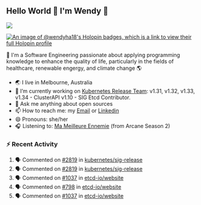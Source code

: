 ## Hello World 👋 I'm Wendy 🧃 
![](https://komarev.com/ghpvc/?username=wendy-ha18)

[![An image of @wendyha18's Holopin badges, which is a link to view their full Holopin profile](https://holopin.me/wendyha18)](https://holopin.io/@wendyha18)

🌱 I'm a Software Engineering passionate about applying programming knowledge to enhance the quality of life, particularly in the fields of healthcare, renewable engergy, and climate change 🌎

- 🌏 I live in Melbourne, Australia
- 🔭 I’m currently working on [Kubernetes Release Team](https://github.com/kubernetes/sig-release/tree/master): v1.31, v1.32, v1.33, v1.34 - ClusterAPI v1.10 - SIG Etcd Contributor.
- 💬 Ask me anything about open sources
- 📫 How to reach me: my [Email](mailto:wendyha.sut@gmail.com) or [Linkedin](https://www.linkedin.com/in/wendyha-sut/)
- 😄 Pronouns: she/her
- 🎧 Listening to: [Ma Meilleure Ennemie](https://www.youtube.com/watch?v=1F3OGIFnW1k) (from Arcane Season 2)

### :zap: Recent Activity

<!--START_SECTION:activity-->
1. 🗣 Commented on [#2819](https://github.com/kubernetes/sig-release/pull/2819#issuecomment-3150235628) in [kubernetes/sig-release](https://github.com/kubernetes/sig-release)
2. 🗣 Commented on [#2819](https://github.com/kubernetes/sig-release/pull/2819#issuecomment-3150207171) in [kubernetes/sig-release](https://github.com/kubernetes/sig-release)
3. 🗣 Commented on [#1037](https://github.com/etcd-io/website/pull/1037#issuecomment-3134490566) in [etcd-io/website](https://github.com/etcd-io/website)
4. 🗣 Commented on [#798](https://github.com/etcd-io/website/issues/798#issuecomment-3134488498) in [etcd-io/website](https://github.com/etcd-io/website)
5. 🗣 Commented on [#1037](https://github.com/etcd-io/website/pull/1037#issuecomment-3134448044) in [etcd-io/website](https://github.com/etcd-io/website)
<!--END_SECTION:activity-->
